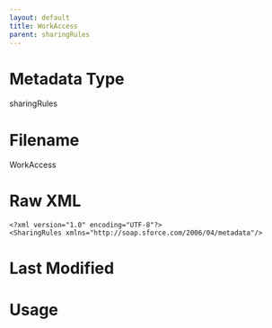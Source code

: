 ```yaml
---
layout: default
title: WorkAccess
parent: sharingRules
---
```

# Metadata Type
sharingRules


# Filename 
WorkAccess


# Raw XML
```
<?xml version="1.0" encoding="UTF-8"?>
<SharingRules xmlns="http://soap.sforce.com/2006/04/metadata"/>
```


# Last Modified


# Usage
